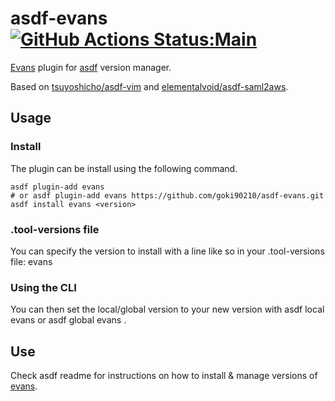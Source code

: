 # asdf-evans [![GitHub Actions Status:Main](https://github.com/goki90210/asdf-evans/workflows/Main%20workflow/badge.svg)](https://github.com/goki90210/asdf-evans/actions?query=workflow%3A%22Main+workflow%22)

[Evans](https://github.com/ktr0731/evans) plugin for [asdf](https://github.com/asdf-vm/asdf) version manager.

Based on [tsuyoshicho/asdf-vim](https://github.com/tsuyoshicho/asdf-vim) and [elementalvoid/asdf-saml2aws](https://github.com/elementalvoid/asdf-saml2aws).

## Usage
### Install
The plugin can be install using the following command.

```
asdf plugin-add evans
# or asdf plugin-add evans https://github.com/goki90210/asdf-evans.git
asdf install evans <version>
```

### .tool-versions file
You can specify the version to install with a line like so in your .tool-versions file: evans

### Using the CLI
You can then set the local/global version to your new version with asdf local evans <version> or asdf global evans <version>.

## Use
Check asdf readme for instructions on how to install & manage versions of [evans](https://github.com/ktr0731/evans).
